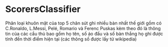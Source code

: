 # ScorersClassifier

Phân loại khuôn mặt của top 5 chân sút ghi nhiều bàn nhất thế giới gồm có C.Ronaldo, L.Messi, Pelé, Romario và Ferenc Puskas kèm theo đó là thông tin của các cầu thủ bao gồm họ tên, số áo đấu và số bàn thắng họ ghi được tính đến thời điểm hiện tại (các thông số được lấy từ wikipedia)
